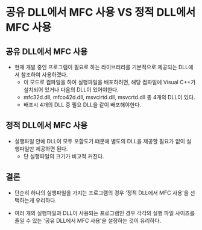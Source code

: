 # 공유 DLL에서 MFC 사용 VS 정적 DLL에서 MFC 사용

## 공유 DLL에서 MFC 사용
- 현재 개발 중인 프로그램이 필요로 하는 라이브러리를 기본적으로 제공되는 DLL에서 참조하여 사용하겠다.
    - 이 모드로 컴파일을 하여 실행파일을 배포하려면, 해당 컴파일에 Visual C++가 설치되어 있거나 다음의 DLL이 있어야한다.
    - mfc32d.dll, mfco42d.dll, msvcirtd.dll, msvcrtd.dll 총 4개의 DLL이 있다.
    - 배포시 4개의 DLL 중 필요 DLL을 같이 배포해야한다.
    
## 정적 DLL에서 MFC 사용
- 실행파일 안에 DLL이 모두 포함도기 떄문에 별도의 DLL을 제공할 필요가 없이 실행파일만 제공하면 된다.
    - 단 실행파일의 크기가 비교적 커진다. 


## 결론
- 단순히 하나의 실행파일을 가지는 프로그램의 경우 '정적 DLL에서 MFC 사용'을 선택하는게 유리하다.

- 여러 개의 실행파일과 DLL이 사용되는 프로그램인 경우 각각의 실행 파일 사이즈를 줄일 수 있는 '공유 DLL에서 MFC 사용'을 설정하는 것이 유리하다.